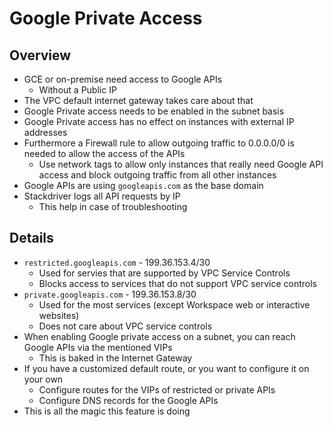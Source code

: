 # Google Private Access

## Overview

* GCE or on-premise need access to Google APIs
  * Without a Public IP
* The VPC default internet gateway takes care about that
* Google Private access needs to be enabled in the subnet basis
* Google Private access has no effect on instances with external IP addresses
* Furthermore a Firewall rule to allow outgoing traffic to 0.0.0.0/0 is needed to allow the access of the APIs
  * Use network tags to allow only instances that really need Google API access and block outgoing traffic from all other instances
* Google APIs are using `googleapis.com` as the base domain
* Stackdriver logs all API requests by IP
  * This help in case of troubleshooting

## Details

* `restricted.googleapis.com` - 199.36.153.4/30
  * Used for servies that are supported by VPC Service Controls
  * Blocks access to services that do not support VPC service controls
* `private.googleapis.com` - 199.36.153.8/30
  * Used for the most services (except Workspace web or interactive websites)
  * Does not care about VPC service controls
* When enabling Google private access on a subnet, you can reach Google APIs via the mentioned VIPs
  * This is baked in the Internet Gateway
* If you have a customized default route, or you want to configure it on your own
  * Configure routes for the VIPs of restricted or private APIs
  * Configure DNS records for the Google APIs
* This is all the magic this feature is doing
